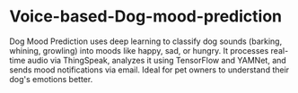 # Voice-based-Dog-mood-prediction
Dog Mood Prediction uses deep learning to classify dog sounds (barking, whining, growling) into moods like happy, sad, or hungry. It processes real-time audio via ThingSpeak, analyzes it using TensorFlow and YAMNet, and sends mood notifications via email. Ideal for pet owners to understand their dog's emotions better.
